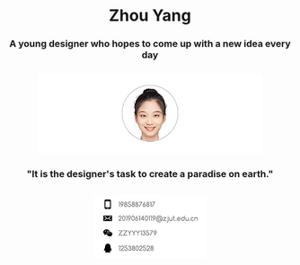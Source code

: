<h1 align="center">Zhou Yang</h1>
<h3 align="center">A young designer who hopes to come up with a new idea every day</h3>
<h3 align="center"><p align="center"><center><img src="微信图片_20220611130302 拷贝 5.png">
<h4 align="center">"It is the designer's task to create a paradise on earth."</h4>
<h3 align="center"><p align="center"><center><img src="2bf1235b31d68b7ccbaf20fccc7d580 拷贝.png">
